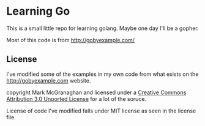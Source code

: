 # Learning Go

This is a small little repo for learning golang. Maybe one day I'll be a gopher.

Most of this code is from http://gobyexample.com/

## License

I've modified some of the examples in my own code from what exists on the http://gobyexample.com website.

copyright Mark McGranaghan and licensed under a [Creative Commons Attribution 3.0 Unported License](http://creativecommons.org/licenses/by/3.0/) for a lot of the soruce.

License of code I've modified falls under MIT license as seen in the license file.
